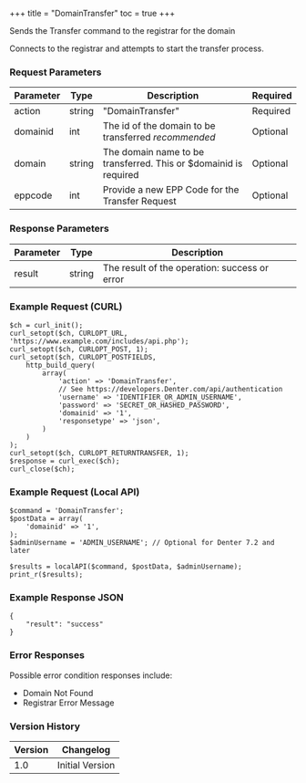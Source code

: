 +++
title = "DomainTransfer"
toc = true
+++

Sends the Transfer command to the registrar for the domain

Connects to the registrar and attempts to start the transfer process.

### Request Parameters

| Parameter | Type | Description | Required |
| --------- | ---- | ----------- | -------- |
| action | string | "DomainTransfer" | Required |
| domainid | int | The id of the domain to be transferred *recommended* | Optional |
| domain | string | The domain name to be transferred. This or $domainid is required | Optional |
| eppcode | int | Provide a new EPP Code for the Transfer Request | Optional |

### Response Parameters

| Parameter | Type | Description |
| --------- | ---- | ----------- |
| result | string | The result of the operation: success or error |


### Example Request (CURL)

```
$ch = curl_init();
curl_setopt($ch, CURLOPT_URL, 'https://www.example.com/includes/api.php');
curl_setopt($ch, CURLOPT_POST, 1);
curl_setopt($ch, CURLOPT_POSTFIELDS,
    http_build_query(
        array(
            'action' => 'DomainTransfer',
            // See https://developers.Denter.com/api/authentication
            'username' => 'IDENTIFIER_OR_ADMIN_USERNAME',
            'password' => 'SECRET_OR_HASHED_PASSWORD',
            'domainid' => '1',
            'responsetype' => 'json',
        )
    )
);
curl_setopt($ch, CURLOPT_RETURNTRANSFER, 1);
$response = curl_exec($ch);
curl_close($ch);
```


### Example Request (Local API)

```
$command = 'DomainTransfer';
$postData = array(
    'domainid' => '1',
);
$adminUsername = 'ADMIN_USERNAME'; // Optional for Denter 7.2 and later

$results = localAPI($command, $postData, $adminUsername);
print_r($results);
```


### Example Response JSON

```
{
    "result": "success"
}
```


### Error Responses

Possible error condition responses include:

* Domain Not Found
* Registrar Error Message


### Version History

| Version | Changelog |
| ------- | --------- |
| 1.0 | Initial Version |
